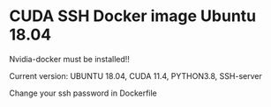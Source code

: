 # CUDA SSH Docker image Ubuntu 18.04

Nvidia-docker must be installed!!

Current version: UBUNTU 18.04, CUDA 11.4, PYTHON3.8, SSH-server

Change your ssh password in Dockerfile